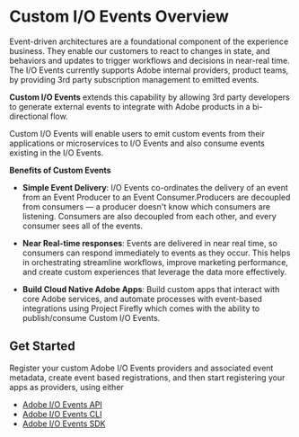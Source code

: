 # Custom I/O Events Overview

Event-driven architectures are a foundational component of the experience business. They enable our customers to react to changes in state, and behaviors and updates to trigger workflows and decisions in near-real time. 
The I/O Events currently supports Adobe internal providers, product teams, by providing 3rd party subscription management to emitted events. 

**Custom I/O Events** extends this capability by allowing 3rd party developers to generate external events to integrate with Adobe products in a bi-directional flow.  

Custom I/O Events will enable users to emit custom events from their applications or microservices to I/O Events and also consume events existing in the I/O Events.  

**Benefits of Custom Events** 

- **Simple Event Delivery**: 
I/O Events co-ordinates the delivery of an event from an Event Producer to an Event Consumer.Producers are decoupled from consumers — a producer doesn't know which consumers are listening. Consumers are also decoupled from each other, and every consumer sees all of the events.

- **Near Real-time responses**: 
Events are delivered in near real time, so consumers can respond immediately to events as they occur. This helps in orchestrating streamline workflows, improve marketing performance, and create custom experiences that leverage the data more effectively. 

- **Build Cloud Native Adobe Apps**: 
Build custom apps that interact with core Adobe services, and automate processes with event-based integrations using Project Firefly which comes with the ability to publish/consume Custom I/O Events. 

## Get Started

Register your custom Adobe I/O Events providers and associated event metadata, create event based registrations, 
and then  start registering your apps as providers, using either
* [Adobe I/O Events API](api/api.md)  
* [Adobe I/O Events CLI](cli/cli.md) 
* [Adobe I/O Events SDK](sdk/sdk.md) 